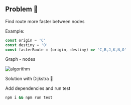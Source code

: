 ## Problem 📄

Find route more faster between nodes

Example:

```javascript
const origin = 'C'
const destiny = 'O'
const fasterRoute = (origin, destiny) => 'C,B,J,K,N,O'
```

Graph - nodes

![algorithm](https://user-images.githubusercontent.com/38017835/172032381-df7f23bc-70a2-4baa-b681-0456359ccddc.png)

Solution with Dijkstra 🚀

Add dependencies and run test

```bash
npm i && npm run test
```
